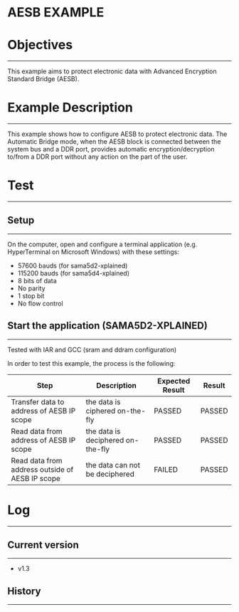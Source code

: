 AESB EXAMPLE
============

# Objectives
------------
This example aims to protect electronic data with Advanced Encryption Standard
Bridge (AESB).

# Example Description
---------------------
This example shows how to configure AESB to protect electronic data. The
Automatic Bridge mode, when the AESB block is connected between the system bus
and a DDR port, provides automatic encryption/decryption to/from a DDR port
without any action on the part of the user.

# Test
------

## Setup
--------
On the computer, open and configure a terminal application
(e.g. HyperTerminal on Microsoft Windows) with these settings:
 - 57600 bauds (for sama5d2-xplained)
 - 115200 bauds (for sama5d4-xplained)
 - 8 bits of data
 - No parity
 - 1 stop bit
 - No flow control

## Start the application (SAMA5D2-XPLAINED)
--------

Tested with IAR and GCC (sram and ddram configuration)

In order to test this example, the process is the following:

Step | Description | Expected Result | Result
-----|-------------|-----------------|-------
Transfer data to address of AESB IP scope | the data is ciphered on-the-fly | PASSED | PASSED
Read data from address of AESB IP scope | the data is deciphered on-the-fly | PASSED | PASSED
Read data from address outside of AESB IP scope | the data can not be deciphered | FAILED | PASSED


# Log
------

## Current version
--------
 - v1.3

## History
--------
